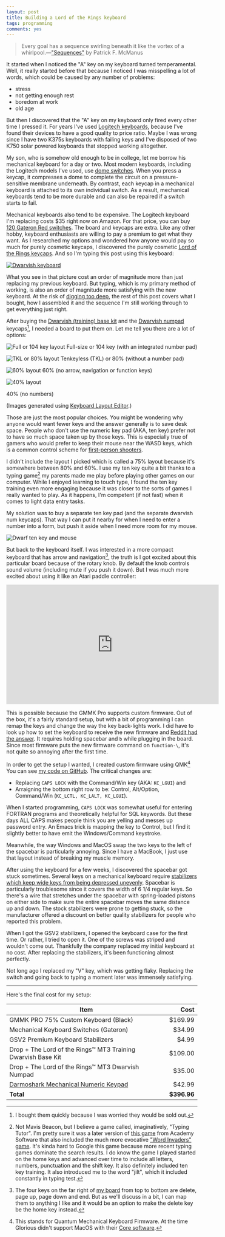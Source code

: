 ```yaml
---
layout: post
title: Building a Lord of the Rings keyboard
tags: programming
comments: yes
---
```


>  Every goal has a sequence swirling beneath it like the vortex of a
>  whirlpool.&mdash;["Sequences"](https://read.amazon.com/kp/embed?preview=inline&linkCode=kpd&ref=x_gr_w_preview_kcr_ca-20&asin=B00723IMRQ&tag=x_gr_w_preview_kcr_ca-20)
>  by Patrick F. McManus

It started when I noticed the "A" key on my keyboard turned
temperamental. Well, it really started before that because I noticed I
was misspelling a lot of words, which could be caused by any number of
problems:

* stress
* not getting enough rest
* boredom at work
* old age

But then I discovered that the "A" key on my keyboard only fired every
other time I pressed it. For years I've used [Logitech
keyboards](https://www.logitech.com/en-us/products/keyboards/k375s-multidevice-stand-combo.920-008165.html),
because I've found their devices to have a good quality to price
ratio. Maybe I was wrong since I have two K375s keyboards with failing
keys and I've disposed of two K750 solar powered keyboards that
stopped working altogether. 

My son, who is somehow old enough to be in college, let me borrow his
mechanical keyboard for a day or two. Most modern keyboards, including
the Logitech models I've used, use [dome
switches](https://en.wikipedia.org/wiki/Keyboard_technology#Dome-switch_keyboard). When
you press a keycap, it compresses a dome to complete the circuit on a
pressure-sensitive membrane underneath. By contrast, each keycap in a
mechanical keyboard is attached to its own individual switch. As a
result, mechanical keyboards tend to be more durable and can also be
repaired if a switch starts to fail.

Mechanical keyboards also tend to be expensive. The Logitech keyboard
I'm replacing costs $35 right now on Amazon. For that price, you can
buy [120 Gateron Red
switches](https://www.gloriousgaming.com/products/gateron-switches). The
board and keycaps are extra. Like any other hobby, keyboard
enthusiasts are willing to pay a premium to get what they want. As I
researched my options and wondered how anyone would pay so much for
purely cosmetic keycaps, I discovered the purely cosmetic [Lord of the
Rings keycaps](https://drop.com/featured/lotr). And so I'm typing this
post using this keyboard:

[![Dwarvish keyboard](/images/dwarf_keys.jpg)](/images_raw/dwarf_keys.jpg)

What you see in that picture cost an order of magnitude more than just
replacing my previous keyboard. But typing, which is my primary method
of working, is also an order of magnitude more satisfying with the new
keyboard. At the risk of [digging too
deep](https://tvtropes.org/pmwiki/pmwiki.php/Main/DugTooDeep), the
rest of this post covers what I bought, how I assembled it and the
sequence I'm still working through to get everything just right.

After buying the [Dwarvish (training) base
kit](https://drop.com/buy/drop-the-lord-of-rings-mt3-dwarvish-keycap-set?defaultSelectionIds=968640)
and the [Dwarvish
numpad](https://drop.com/buy/drop-the-lord-of-rings-mt3-dwarvish-keycap-set?defaultSelectionIds=968640)
keycaps[^1], I needed a board to put them on. Let me tell you there
are a lot of options:

![Full or 104 key layout](/images/keyboard-104.svg)
Full-size or 104 key (with an integrated number pad)

![TKL or 80% layout](/images/keyboard-80.svg)
Tenkeyless (TKL) or 80% (without a number pad)

![60% layout](/images/keyboard-60.svg)
60% (no arrow, navigation or function keys)

![40% layout](/images/keyboard-40.svg)

40% (no numbers)

(Images generated using [Keyboard Layout
Editor](http://www.keyboard-layout-editor.com/).)

Those are just the most popular choices. You might be wondering why
anyone would want fewer keys and the answer generally is to save desk
space. People who don't use the numeric key pad (AKA, ten key) prefer
not to have so much space taken up by those keys. This is especially
true of gamers who would prefer to keep their mouse near the WASD
keys, which is a common control scheme for [first-person
shooters](/2021/03/27/change_your_mind.html).

I didn't include the layout I picked which is called a 75% layout
because it's somewhere between 80% and 60%. I use my ten key quite a
bit thanks to a typing game[^2] my parents made me play before playing
other games on our computer. While I enjoyed learning to touch type, I
found the ten key training even more engaging because it was closer to
the sorts of games I really wanted to play. As it happens, I'm
competent (if not fast) when it comes to light data entry tasks.

My solution was to buy a separate ten key pad (and the separate
dwarvish num keycaps). That way I can put it nearby for when I need to
enter a number into a form, but push it aside when I need more room
for my mouse. 

![Dwarf ten key and mouse](/images/dwarf_nums.jpg)

But back to the keyboard itself. I was interested in a more compact
keyboard that has arrow and navigation[^3], the truth is I got excited
about this particular board because of the rotary knob. By default the
knob controls sound volume (including mute if you push it down). But I
was much more excited about using it like an Atari paddle controller:

<iframe width="560" height="315" src="https://www.youtube.com/embed/tmG-DrgzW_I" title="YouTube video player" frameborder="0" allow="accelerometer; clipboard-write; encrypted-media; gyroscope; picture-in-picture" allowfullscreen></iframe>

This is possible because the GMMK Pro supports custom firmware. Out of
the box, it's a fairly standard setup, but with a bit of programming I
can remap the keys and change the way the key back-lights work. I did
have to look up how to set the keyboard to receive the new firmware
and [Reddit had the
answer](https://www.reddit.com/r/glorious/comments/mv6h4c/problem_flashing_gmmk_pro_with_qmk/).
It requires holding spacebar and `b` while plugging in the board. Since
most firmware puts the new firmware command on `function-\`, it's not
quite so annoying after the first time.

In order to get the setup I wanted, I created custom firmware using
QMK[^4] You can see [my code on
GitHub](https://github.com/jericson/qmk_firmware/blob/master/keyboards/jericson/keymap.c). The
critical changes are:

* Replacing `CAPS LOCK` with the Command/Win key (AKA: `KC_LGUI`) and
* Arraigning the bottom right row to be: Control, Alt/Option,
  Command/Win (`KC_LCTL, KC_LALT, KC_LGUI`).

When I started programming, `CAPS LOCK` was somewhat useful for
entering FORTRAN programs and theoretically helpful for SQL
keywords. But these days ALL CAPS makes people think you are yelling
and messes up password entry. An Emacs trick is mapping the key to
Control, but I find it slightly better to have emit the
Windows/Command keystroke.

Meanwhile, the way Windows and MacOS swap the two keys to the left of
the spacebar is particularly annoying. Since I have a MacBook, I just
use that layout instead of breaking my muscle memory. 

After using the keyboard for a few weeks, I discovered the spacebar
got stuck sometimes. Several keys on a mechanical keyboard require
[stabilizers which keep wide keys from being depressed
unevenly](https://www.keyboard.university/100-courses/stabilizers-lcjf2). Spacebar
is particularly troublesome since it covers the width of 6 1/4 regular
keys. So there's a wire that stretches under the spacebar with
spring-loaded pistons on either side to make sure the entire spacebar
moves the same distance up and down. The stock stabilizers were prone
to getting stuck, so the manufacturer offered a discount on better
quality stabilizers for people who reported this problem.

When I got the GSV2 stabilizers, I opened the keyboard case for the
first time. Or rather, I tried to open it. One of the screws was
striped and wouldn't come out. Thankfully the company replaced my
initial keyboard at no cost. After replacing the stabilizers, it's
been functioning almost perfectly. 

Not long ago I replaced my "V" key, which was getting flaky. Replacing
the switch and going back to typing a moment later was immensely
satisfying.


---

Here's the final cost for my setup:

Item                                                         |    Cost
----                                                         |    ---:
GMMK PRO 75% Custom Keyboard (Black)                         | $169.99
Mechanical Keyboard Switches (Gateron)                       |  $34.99
GSV2 Premium Keyboard Stabilizers                            |   $4.99
Drop + The Lord of the Rings™ MT3 Training Dwarvish Base Kit | $109.00
Drop + The Lord of the Rings™ MT3 Dwarvish Numpad            |  $35.00
[Darmoshark Mechanical Numeric Keypad](http://www.darmoshark.cn/WIREDGAMINGKEYBOARD/13.html) |  $42.99
**Total**                                                    | **$396.96**






[^1]: I bought them quickly because I was worried they would be sold
    out. 
    
[^2]: Not Mavis Beacon, but I believe a game called, imaginatively,
    "Typing Tutor". I'm pretty sure it was a later version of [this
    game](https://archive.org/details/TypingTutorWordInvaders/mode/2up)
    from Academy Software that also included the much more evocative
    ["Word Invaders"
    game](https://archive.org/details/a8b_Word_Invaders_1984_Academy_Software_US). It's
    kinda hard to Google this game because more recent typing games
    dominate the search results. I do know the game I played started
    on the home keys and advanced over time to include all letters,
    numbers, punctuation and the shift key. It also definitely
    included ten key training. It also introduced me to the word
    "jilt", which it included constantly in typing test.

[^3]: The four keys on the far right of [my
    board](/images_raw/dwarf_keys.jpg) from top to bottom are
    delete, page up, page down and end. But as we'll discuss in a bit,
    I can map them to anything I like and it would be an option to
    make the delete key be the home key instead.
    
[^4]: This stands for Quantum Mechanical Keyboard Firmware. At the
    time Glorious didn't support MacOS with their [Core
    software](https://www.gloriousgaming.com/pages/core). 

<!--  LocalWords:  keycap Logitech keycaps numpad Spacebar
 -->
